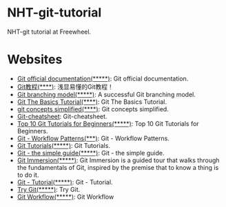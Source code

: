 # NHT-git-tutorial

NHT-git tutorial at Freewheel.


# Websites

* [Git official documentation(*****)](http://git-scm.com/doc): Git official documentation.
* [Git教程(****)](http://www.liaoxuefeng.com/wiki/0013739516305929606dd18361248578c67b8067c8c017b000): 浅显易懂的Git教程！
* [Git branching model(*****)](http://nvie.com/posts/a-successful-git-branching-model/): A successful Git branching model.
* [Git The Basics Tutorial(****)](http://excess.org/article/2008/07/ogre-git-tutorial/): Git The Basics Tutorial.
* [git concepts simplified(****)](http://gitolite.com/gcs.html#%281%29): Git concepts simplified.
* [Git-cheatsheet](http://ndpsoftware.com/git-cheatsheet.html): Git-cheatsheet.
* [Top 10 Git Tutorials for Beginners(*****)](http://sixrevisions.com/resources/git-tutorials-beginners/): Top 10 Git Tutorials for Beginners.
* [Git - Workflow Patterns(***)](http://training-course-material.com/training/Git_-_Workflow_Patterns): Git - Workflow Patterns.
* [ Git Tutorials(*****)](https://www.atlassian.com/git):  Git Tutorials.
* [Git - the simple guide(*****)](http://rogerdudler.github.io/git-guide/): Git - the simple guide.
* [Git Immersion(*****)](http://gitimmersion.com/): Git Immersion is a guided tour that walks through the fundamentals of Git, inspired by the premise that to know a thing is to do it.
* [Git - Tutorial(*****)](http://www.vogella.com/tutorials/Git/article.html): Git - Tutorial.
* [Try Git(*****)](https://try.github.io/levels/1/challenges/1): Try Git.
* [Git Workflow(*****)](https://mockupstogo.mybalsamiq.com/projects/diagrams/Git%20Workflow): Git Workflow
